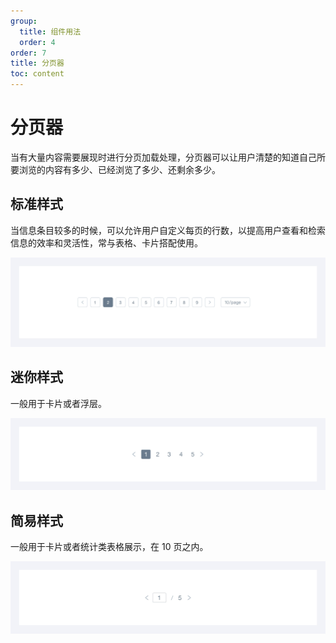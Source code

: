```yaml
---
group:
  title: 组件用法
  order: 4
order: 7
title: 分页器
toc: content
---
```


# 分页器

当有大量内容需要展现时进行分页加载处理，分页器可以让用户清楚的知道自己所要浏览的内容有多少、已经浏览了多少、还剩余多少。

## 标准样式

当信息条目较多的时候，可以允许用户自定义每页的行数，以提高用户查看和检索信息的效率和灵活性，常与表格、卡片搭配使用。

<img class="preview-img no-padding" src="./assets/images/pagination/1.jpeg">

## 迷你样式

一般用于卡片或者浮层。

<img class="preview-img no-padding" src="./assets/images/pagination/2.jpeg">

## 简易样式

一般用于卡片或者统计类表格展示，在 10 页之内。

<img class="preview-img no-padding" src="./assets/images/pagination/3.jpeg">

